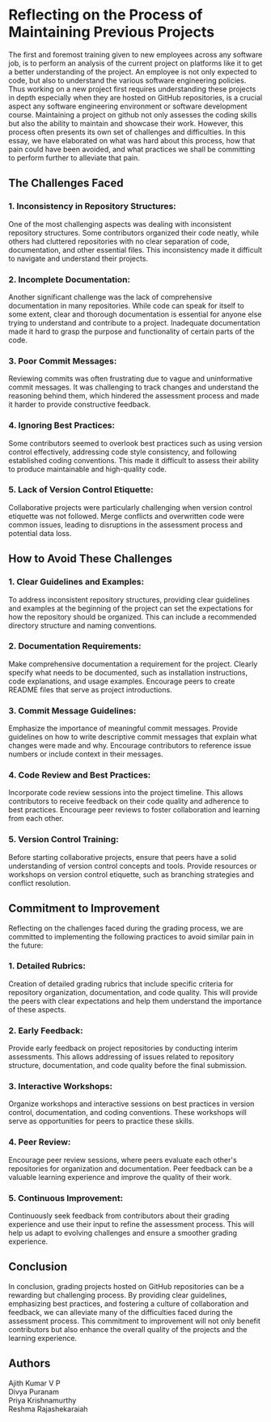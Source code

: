 # Reflecting on the Process of Maintaining Previous Projects

The first and foremost training given to new employees across any software job, is to perform an analysis of the current project on platforms like it to get a better understanding of the project. An employee is not only expected to code, but also to understand the various software engineering policies. Thus working on a new project first requires understanding these projects in depth especially when they are hosted on GitHub repositories, is a crucial aspect any software engineering  environment or software development course. Maintaining a project on github not only assesses the coding skills but also the ability to maintain and showcase their work. However, this process often presents its own set of challenges and difficulties. In this essay, we have elaborated on what was hard about this process, how that pain could have been avoided, and what practices we shall be committing to perform further to alleviate that pain.

## The Challenges Faced

### 1. **Inconsistency in Repository Structures**: 
One of the most challenging aspects was dealing with inconsistent repository structures. Some contributors organized their code neatly, while others had cluttered repositories with no clear separation of code, documentation, and other essential files. This inconsistency made it difficult to navigate and understand their projects.

### 2. **Incomplete Documentation**: 
Another significant challenge was the lack of comprehensive documentation in many repositories. While code can speak for itself to some extent, clear and thorough documentation is essential for anyone else trying to understand and contribute to a project. Inadequate documentation made it hard to grasp the purpose and functionality of certain parts of the code.

### 3. **Poor Commit Messages**: 
Reviewing commits was often frustrating due to vague and uninformative commit messages. It was challenging to track changes and understand the reasoning behind them, which hindered the assessment process and made it harder to provide constructive feedback.

### 4. **Ignoring Best Practices**: 
Some contributors seemed to overlook best practices such as using version control effectively, addressing code style consistency, and following established coding conventions. This made it difficult to assess their ability to produce maintainable and high-quality code.

### 5. **Lack of Version Control Etiquette**: 
Collaborative projects were particularly challenging when version control etiquette was not followed. Merge conflicts and overwritten code were common issues, leading to disruptions in the assessment process and potential data loss.

## How to Avoid These Challenges

### 1. **Clear Guidelines and Examples**: 
To address inconsistent repository structures, providing clear guidelines and examples at the beginning of the project can set the expectations for how the repository should be organized. This can include a recommended directory structure and naming conventions.

### 2. **Documentation Requirements**: 
Make comprehensive documentation a requirement for the project. Clearly specify what needs to be documented, such as installation instructions, code explanations, and usage examples. Encourage peers to create README files that serve as project introductions.

### 3. **Commit Message Guidelines**: 
Emphasize the importance of meaningful commit messages. Provide guidelines on how to write descriptive commit messages that explain what changes were made and why. Encourage contributors to reference issue numbers or include context in their messages.

### 4. **Code Review and Best Practices**: 
Incorporate code review sessions into the project timeline. This allows contributors to receive feedback on their code quality and adherence to best practices. Encourage peer reviews to foster collaboration and learning from each other.

### 5. **Version Control Training**: 
Before starting collaborative projects, ensure that peers have a solid understanding of version control concepts and tools. Provide resources or workshops on version control etiquette, such as branching strategies and conflict resolution.

## Commitment to Improvement

Reflecting on the challenges faced during the grading process, we are committed to implementing the following practices to avoid similar pain in the future:

### 1. **Detailed Rubrics**: 
Creation of detailed grading rubrics that include specific criteria for repository organization, documentation, and code quality. This will provide the peers with clear expectations and help them understand the importance of these aspects.

### 2. **Early Feedback**: 
Provide early feedback on project repositories by conducting interim assessments. This allows addressing of issues related to repository structure, documentation, and code quality before the final submission.

### 3. **Interactive Workshops**: 
Organize workshops and interactive sessions on best practices in version control, documentation, and coding conventions. These workshops will serve as opportunities for peers to practice these skills.

### 4. **Peer Review**: 
Encourage peer review sessions, where peers evaluate each other's repositories for organization and documentation. Peer feedback can be a valuable learning experience and improve the quality of their work.

### 5. **Continuous Improvement**: 
Continuously seek feedback from contributors about their grading experience and use their input to refine the assessment process. This will help us adapt to evolving challenges and ensure a smoother grading experience.

## Conclusion
In conclusion, grading projects hosted on GitHub repositories can be a rewarding but challenging process. By providing clear guidelines, emphasizing best practices, and fostering a culture of collaboration and feedback, we can alleviate many of the difficulties faced during the assessment process. This commitment to improvement will not only benefit contributors but also enhance the overall quality of the projects and the learning experience.

## Authors
Ajith Kumar V P</br>
Divya Puranam</br>
Priya Krishnamurthy</br>
Reshma Rajashekaraiah

